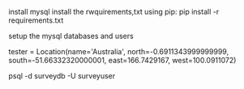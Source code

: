 install mysql
install the rwquirements,txt using pip:
pip install -r requirements.txt

setup the mysql databases and users


tester = Location(name='Australia', north=-0.6911343999999999, south=-51.66332320000001, east=166.7429167, west=100.0911072)


psql -d surveydb -U surveyuser